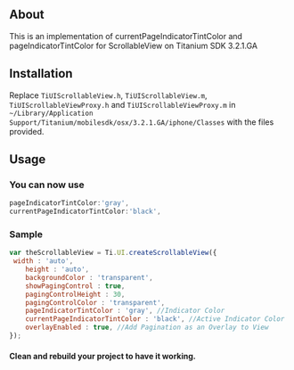## About

This is an implementation of currentPageIndicatorTintColor and pageIndicatorTintColor for ScrollableView on Titanium SDK 3.2.1.GA

## Installation

Replace `TiUIScrollableView.h`, `TiUIScrollableView.m`, `TiUIScrollableViewProxy.h` and `TiUIScrollableViewProxy.m` in `~/Library/Application Support/Titanium/mobilesdk/osx/3.2.1.GA/iphone/Classes` with the files provided.

## Usage

### You can now use
```javascript
pageIndicatorTintColor:'gray',
currentPageIndicatorTintColor:'black',
```

### Sample
```javascript
var theScrollableView = Ti.UI.createScrollableView({
 width : 'auto',
	height : 'auto',
	backgroundColor : 'transparent',
	showPagingControl : true,
	pagingControlHeight : 30,
	pagingControlColor : 'transparent',
	pageIndicatorTintColor : 'gray', //Indicator Color
	currentPageIndicatorTintColor : 'black', //Active Indicator Color
	overlayEnabled : true, //Add Pagination as an Overlay to View
});
```

#### Clean and rebuild your project to have it working.
